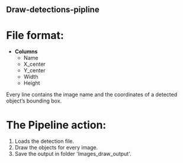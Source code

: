 ## Draw-detections-pipline

# File format:

* **Columns**
     - Name
     - X_center
     - Y_center
     - Width
     - Height
    
Every line contains the image name and the coordinates of a detected object’s bounding box.
 
 # The Pipeline action:

1. Loads the detection file.
2. Draw the objects for every image.
3. Save the output in folder 'Images_draw_output'.
